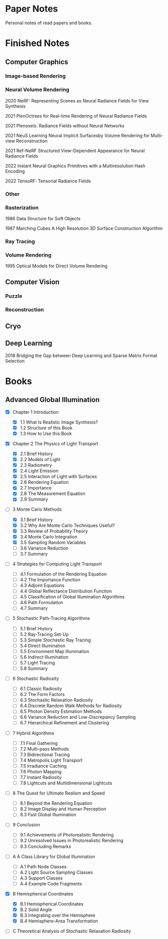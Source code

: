 # Paper Notes

Personal notes of read papers and books.

# Finished Notes

## Computer Graphics

### Image-based Rendering

### Neural Volume Rendering

2020 NeRF: Representing Scenes as Neural Radiance Fields for View Synthesis

2021 PlenOctrees for Real-time Rendering of Neural Radiance Fields

2021 Plenoxels: Radiance Fields without Neural Networks

2021 NeuS Learning Neural Implicit Surfacesby Volume Rendering for Multi-view Reconstruction

2021 Ref-NeRF Structured View-Dependent Appearance for Neural Radiance Fields

2022 Instant Neural Graphics Primitives with a Multiresolution Hash Encoding

2022 TensoRF: Tensorial Radiance Fields

### Other

### Rasterization

1986 Data Structure for Soft Objects

1987 Marching Cubes A High Resolution 3D Surface Construction Algorithm

### Ray Tracing

### Volume Rendering

1995 Optical Models for Direct Volume Rendering

## Computer Vision

### Puzzle

### Reconstruction

## Cryo

## Deep Learning

2018 Bridging the Gap between Deep Learning and Sparse Matrix Format Selection

# Books

## Advanced Global Illumination

- [x] Chapter 1 Introduction
    - [x] 1.1 What Is Realistic Image Synthesis?
    - [x] 1.2 Structure of this Book
    - [x] 1.3 How to Use this Book
- [x] Chapter 2 The Physics of Light Transport
    - [x] 2.1 Brief History
    - [x] 2.2 Models of Light
    - [x] 2.3 Radiometry
    - [x] 2.4 Light Emission
    - [x] 2.5 Interaction of Light with Surfaces
    - [x] 2.6 Rendering Equation
    - [x] 2.7 Importance
    - [x] 2.8 The Measurement Equation
    - [x] 2.9 Summary
- [ ] 3 Monte Carlo Methods
    - [x] 3.1 Brief History
    - [x] 3.2 Why Are Monte Carlo Techniques Useful?
    - [x] 3.3 Review of Probability Theory
    - [x] 3.4 Monte Carlo Integration
    - [x] 3.5 Sampling Random Variables
    - [ ] 3.6 Variance Reduction
    - [ ] 3.7 Summary
- [ ] 4 Strategies for Computing Light Transport
    - [ ] 4.1 Formulation of the Rendering Equation
    - [ ] 4.2 The Importance Function
    - [ ] 4.3 Adjoint Equations
    - [ ] 4.4 Global Reflectance Distribution Function
    - [ ] 4.5 Classification of Global Illumination Algorithms
    - [ ] 4.6 Path Formulation
    - [ ] 4.7 Summary
- [ ] 5 Stochastic Path-Tracing Algorithms             
    - [ ] 5.1 Brief History
    - [ ] 5.2 Ray-Tracing Set-Up
    - [ ] 5.3 Simple Stochastic Ray Tracing
    - [ ] 5.4 Direct Illumination
    - [ ] 5.5 Environment Map Illumination
    - [ ] 5.6 Indirect Illumination
    - [ ] 5.7 Light Tracing
    - [ ] 5.8 Summary
- [ ] 6 Stochastic Radiosity
    - [ ] 6.1 Classic Radiosity
    - [ ] 6.2 The Form Factors
    - [ ] 6.3 Stochastic Relaxation Radiosity
    - [ ] 6.4 Discrete Random Walk Methods for Radiosity
    - [ ] 6.5 Photon Density Estimation Methods
    - [ ] 6.6 Variance Reduction and Low-Discrepancy Sampling
    - [ ] 6.7 Hierarchical Refinement and Clustering
- [ ] 7 Hybrid Algorithms
    - [ ] 7.1 Final Gathering
    - [ ] 7.2 Multi-pass Methods
    - [ ] 7.3 Bidirectional Tracing
    - [ ] 7.4 Metropolis Light Transport
    - [ ] 7.5 Irradiance Caching
    - [ ] 7.6 Photon Mapping
    - [ ] 7.7 Instant Radiosity
    - [ ] 7.8 Lightcuts and Multidimensional Lightcuts
- [ ] 8 The Quest for Ultimate Realism and Speed
    - [ ] 8.1 Beyond the Rendering Equation
    - [ ] 8.2 Image Display and Human Perception
    - [ ] 8.3 Fast Global Illumination
- [ ] 9 Conclusion
    - [ ] 9.1 Achievements of Photorealistic Rendering
    - [ ] 9.2 Unresolved Issues in Photorealistic Rendering
    - [ ] 9.3 Concluding Remarks
- [ ] A A Class Library for Global Illumination
    - [ ] A.1 Path Node Classes
    - [ ] A.2 Light Source Sampling Classes
    - [ ] A.3 Support Classes
    - [ ] A.4 Example Code Fragments
- [x] B Hemispherical Coordinates
    - [x] B.1 Hemispherical Coordinates
    - [x] B.2 Solid Angle
    - [x] B.3 Integrating over the Hemisphere
    - [x] B.4 Hemisphere-Area Transformation
- [ ] C Theoretical Analysis of Stochastic Relaxation Radiosity

